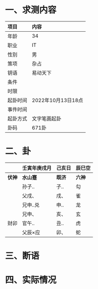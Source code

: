 # 一、求测内容
|项目|内容|
|:-|:-|
|年龄|34|
|职业|IT|
|性别|男|
|策项|杂占|
|钥语|易动天下|
|条件||
|时限||
|起卦时间|2022年10月13日18点|
|事件时间||
|起卦方式|文字笔画起卦|
|卦码|671卦|

# 二、卦
||壬寅年庚戌月|己亥日|辰巳空|
|:-|:-|:-|:-|
|**伏神**|**水山蹇**|**既济**|**六神**|
||孙子..|子..|勾|
||父戌、|戌、|雀|
||兄申..兑|申..|龙|
||兄申、|亥、|玄|
|财卯|官午..|丑..|虎|
||父辰×应|卯、|蛇|


# 三、断语

# 四、实际情况